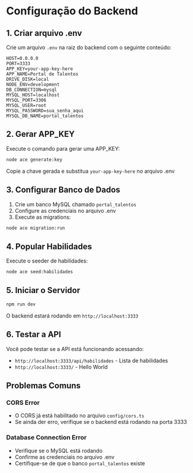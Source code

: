 # Configuração do Backend

## 1. Criar arquivo .env

Crie um arquivo `.env` na raiz do backend com o seguinte conteúdo:

```env
HOST=0.0.0.0
PORT=3333
APP_KEY=your-app-key-here
APP_NAME=Portal de Talentos
DRIVE_DISK=local
NODE_ENV=development
DB_CONNECTION=mysql
MYSQL_HOST=localhost
MYSQL_PORT=3306
MYSQL_USER=root
MYSQL_PASSWORD=sua_senha_aqui
MYSQL_DB_NAME=portal_talentos
```

## 2. Gerar APP_KEY

Execute o comando para gerar uma APP_KEY:

```bash
node ace generate:key
```

Copie a chave gerada e substitua `your-app-key-here` no arquivo .env

## 3. Configurar Banco de Dados

1. Crie um banco MySQL chamado `portal_talentos`
2. Configure as credenciais no arquivo .env
3. Execute as migrations:

```bash
node ace migration:run
```

## 4. Popular Habilidades

Execute o seeder de habilidades:

```bash
node ace seed:habilidades
```

## 5. Iniciar o Servidor

```bash
npm run dev
```

O backend estará rodando em `http://localhost:3333`

## 6. Testar a API

Você pode testar se a API está funcionando acessando:
- `http://localhost:3333/api/habilidades` - Lista de habilidades
- `http://localhost:3333/` - Hello World

## Problemas Comuns

### CORS Error
- O CORS já está habilitado no arquivo `config/cors.ts`
- Se ainda der erro, verifique se o backend está rodando na porta 3333

### Database Connection Error
- Verifique se o MySQL está rodando
- Confirme as credenciais no arquivo .env
- Certifique-se de que o banco `portal_talentos` existe 